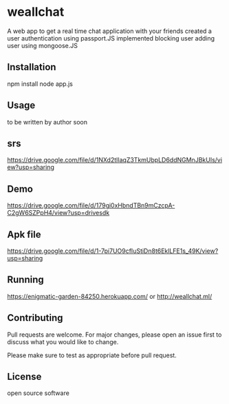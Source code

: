 # weallchat 
A web app to get a real time chat application with your friends
created a user authentication using passport.JS
implemented blocking user adding user using mongoose.JS


## Installation

npm install 
node app.js

## Usage

to be written by author soon

## srs

https://drive.google.com/file/d/1NXd2tlIaqZ3TkmUbpLD6ddNGMnJBkUIs/view?usp=sharing

## Demo
https://drive.google.com/file/d/179gi0xHbndTBn9mCzcpA-C2gW6SZPpH4/view?usp=drivesdk


## Apk file
https://drive.google.com/file/d/1-7pi7UO9cfIuStiDn8t6EklLFE1s_49K/view?usp=sharing

## Running
https://enigmatic-garden-84250.herokuapp.com/
or 
http://weallchat.ml/


## Contributing
Pull requests are welcome. For major changes, please open an issue first to discuss what you would like to change.

Please make sure to test as appropriate before pull request.

## License
open source software 

